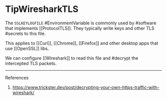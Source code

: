 # TipWiresharkTLS

The `SSLKEYLOGFILE` #EnvironmentVariable is commonly used by #software that implements [[ProtocolTLS]]. They typically write keys and other TLS #secrets to this file.

This applies to [[Curl]], [[Chrome]], [[Firefox]] and other desktop apps that use [[OpenSSL]] libs.

We can configure [[Wireshark]] to read this file and #decrypt the intercepted TLS packets.

___

References

1. <https://www.trickster.dev/post/decrypting-your-own-https-traffic-with-wireshark/>
